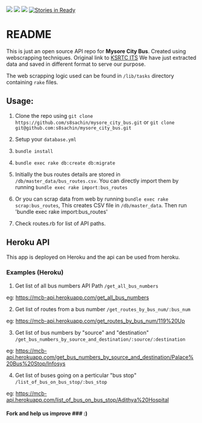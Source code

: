 <a href="https://codeclimate.com/github/s8sachin/mysore_city_bus"><img src="https://codeclimate.com/github/s8sachin/mysore_city_bus/badges/gpa.svg" /></a>
<a href="https://codeclimate.com/github/s8sachin/mysore_city_bus/coverage"><img src="https://codeclimate.com/github/s8sachin/mysore_city_bus/badges/coverage.svg" /></a>
<a href="https://codeclimate.com/github/s8sachin/mysore_city_bus"><img src="https://codeclimate.com/github/s8sachin/mysore_city_bus/badges/issue_count.svg" /></a>
[![Stories in Ready](https://badge.waffle.io/s8sachin/mysore_city_bus.png?label=ready&title=Ready)](https://waffle.io/s8sachin/mysore_city_bus)
# README

This is just an open source API repo for <b>Mysore City Bus</b>. Created using webscrapping techniques.
Original link to <a href="http://mitra.ksrtc.in/MysoreMBus/index_e.jsp">KSRTC ITS</a>
We have just extracted data and saved in different format to serve our purpose.


The web scrapping logic used can be found in `/lib/tasks` directory containing `rake` files.

## Usage: ##

1. Clone the repo using `git clone https://github.com/s8sachin/mysore_city_bus.git` or `git clone git@github.com:s8sachin/mysore_city_bus.git`

2. Setup your `database.yml`

3. `bundle install`

4. `bundle exec rake db:create db:migrate`

5. Initially the bus routes details are stored in `/db/master_data/bus_routes.csv`. You can directly import them by running `bundle exec rake import:bus_routes`

6. Or you can scrap data from web by running `bundle exec rake scrap:bus_routes`, This creates CSV file in `/db/master_data`. Then run  'bundle exec rake import:bus_routes'

7. Check routes.rb for list of API paths. 

## Heroku API ##

This app is deployed on Heroku and the api can be used from heroku. 

### Examples (Heroku) ###

1. Get list of all bus numbers API Path `/get_all_bus_numbers` 

eg: https://mcb-api.herokuapp.com/get_all_bus_numbers

2. Get list of routes from a bus number `/get_routes_by_bus_num/:bus_num` 

eg: https://mcb-api.herokuapp.com/get_routes_by_bus_num/119%20Up

3. Get list of bus numbers by "source" and "destination" `/get_bus_numbers_by_source_and_destination/:source/:destination` 

eg: https://mcb-api.herokuapp.com/get_bus_numbers_by_source_and_destination/Palace%20Bus%20Stop/Infosys

4. Get list of buses going on a perticular "bus stop" `/list_of_bus_on_bus_stop/:bus_stop` 

eg: https://mcb-api.herokuapp.com/list_of_bus_on_bus_stop/Adithya%20Hospital


#### Fork and help us improve ### :)
